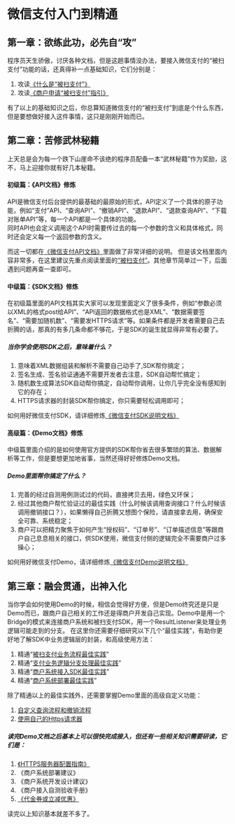 # 微信支付入门到精通

## 第一章：欲练此功，必先自“攻”   

程序员天生骄傲，讨厌各种文档，但是这趟事情没办法，要接入微信支付的“被扫支付”功能的话，还真得补一点基础知识，它们分别是：  
1. 攻读<a href="https://github.com/grz/wxpay_scanpay_java_sdk#user-content-%E4%BB%80%E4%B9%88%E6%98%AF%E8%A2%AB%E6%89%AB%E6%94%AF%E4%BB%98" target="_blank">《什么是“被扫支付”》</a>  
2. 攻读<a href="https://mp.weixin.qq.com/paymch/readtemplate?t=mp/business/faq_tmpl" target="_blank">《商户申请“被扫支付”指引》</a>  

有了以上的基础知识之后，你总算知道微信支付的“被扫支付”到底是个什么东西，但是要想做好接入这件事情，这只是刚刚开始而已。

## 第二章：苦修武林秘籍  

上天总是会为每一个跌下山崖命不该绝的程序员配备一本“武林秘籍”作为奖励，这不，马上迎接你就有好几本秘籍。

#### 初级篇：《API文档》修炼  

API是微信支付后台提供的最基础的最原始的形式，API定义了一个具体的原子功能，例如“支付”API、“查询API”、“撤销API”、“退款API”、“退款查询API”、“下载对账单API”等，每一个API都是一个具体的功能。  
同时API也会定义调用这个API时需要传过去的每一个参数的含义和具体格式，同时还会定义每一个返回参数的含义。

而这一切都在<a href="http://mch.weixin.qq.com/wiki/doc/api/" target="_blank">《微信支付API文档》</a>里面做了非常详细的说明。
但是该文档里面内容非常多，在这里建议先重点阅读里面的<a href="http://mch.weixin.qq.com/wiki/doc/api/index.php?chapter=5_1" target="_blank">“被扫支付”</a>。其他章节简单过一下，后面遇到问题再查一查即可。


#### 中级篇：《SDK文档》修炼  

在初级篇里面的API文档其实大家可以发现里面定义了很多条件，例如“参数必须以XML的格式post给API”、“API返回的数据格式也是XML”、“数据需要签名”、“需要加随机数”、“需要发HTTPS请求”等。如果条件都是开发者需要自己去折腾的话，那真的有多几条命都不够花，于是SDK的诞生就显得非常有必要了。  

##### 当你学会使用SDK之后，意味着什么？  
1. 意味着XML数据组装和解析不需要自己动手了,SDK帮你搞定；
2. 签名生成、签名验证通通不需要开发者去注意，SDK自动帮忙搞定；
3. 随机数生成算法SDK自动帮你搞定，自动帮你调用，让你几乎完全没有感知到它的存在；
4. HTTPS请求器的封装SDK帮你搞定，你只需要轻松调用即可；  

如何用好微信支付SDK，请详细修炼<a href="https://github.com/grz/wxpay_scanpay_java_sdk_proj" target="_blank">《微信支付SDK说明文档》</a>


#### 高级篇：《Demo文档》修炼  

中级篇里面介绍的是如何使用官方提供的SDK帮你省去很多繁琐的算法、数据解析等工作，但是要想更加地省事，当然还得好好修炼Demo文档。 

##### Demo里面帮你搞定了什么？  
1. 完善的经过自测用例测试过的代码，直接拷贝去用，绿色又环保；
2. 经过其他商户帮忙验证过的最佳实践（什么时候该调用查询接口？什么时候该调用撤销接口？），如果懒得自己折腾又想图个保险，请直接拿去用，确保安全可靠、系统稳定；
3. 商户可以把精力聚焦于如何产生“授权码”、“订单号”、“订单描述信息”等跟商户自己息息相关的接口，供SDK使用，微信支付侧的逻辑完全不需要商户过多操心； 

如何用好微信支付Demo，请详细修炼<a href="https://github.com/grz/wxpay_scanpay_java_demo_proj" target="_blank">《微信支付Demo说明文档》</a> 

## 第三章：融会贯通，出神入化  

当你学会如何使用Demo的时候，相信会觉得好方便，但是Demo终究还是只是Demo而已，跟商户自己相关的工作还是得商户开发自己实现。Demo中是用一个Bridge的模式来连接商户系统和被扫支付SDK，用一个ResultListener来处理业务逻辑可能走到的分支。
在这里你还需要仔细研究以下几个“最佳实践”，有助你更好地了解SDK中业务逻辑层的封装，和高级使用方法：  
1. 精通“<a href="https://github.com/grz/wxpay_scanpay_java_demo_proj#user-content-%E8%A2%AB%E6%89%AB%E6%94%AF%E4%BB%98%E4%B8%9A%E5%8A%A1%E6%B5%81%E7%A8%8B%E6%9C%80%E4%BD%B3%E5%AE%9E%E8%B7%B5" target="_blank">被扫支付业务流程最佳实践</a>”  
2. 精通“<a href="https://github.com/grz/wxpay_scanpay_java_demo_proj#user-content-%E6%94%AF%E4%BB%98%E4%B8%9A%E5%8A%A1%E9%80%BB%E8%BE%91%E5%88%86%E6%94%AF%E5%A4%84%E7%90%86%E6%9C%80%E4%BD%B3%E5%AE%9E%E8%B7%B5" target="_blank">支付业务逻辑分支处理最佳实践</a>”  
3. 精通“<a href="https://github.com/grz/wxpay_scanpay_java_demo_proj#user-content-%E5%95%86%E6%88%B7%E7%B3%BB%E7%BB%9F%E6%8E%A5%E5%85%A5sdk%E6%9C%80%E4%BD%B3%E5%AE%9E%E8%B7%B5" target="_blank">商户系统接入SDK最佳实践</a>”  
4. 精通“<a href="https://github.com/grz/wxpay_scanpay_java_demo_proj#user-content-%E5%95%86%E6%88%B7%E7%B3%BB%E7%BB%9F%E9%83%A8%E7%BD%B2%E6%9C%80%E4%BD%B3%E5%AE%9E%E8%B7%B5" target="_blank">商户系统部署最佳实践</a>”    

除了精通以上的最佳实践外，还需要掌握Demo里面的高级自定义功能：  
1. <a href="https://github.com/grz/wxpay_scanpay_java_demo_proj#user-content-%E9%AB%98%E7%BA%A7%E8%87%AA%E5%AE%9A%E4%B9%891%E8%87%AA%E5%AE%9A%E4%B9%89%E6%9F%A5%E8%AF%A2%E6%B5%81%E7%A8%8B%E5%92%8C%E6%92%A4%E9%94%80%E6%B5%81%E7%A8%8B" target="_blank">自定义查询流程和撤销流程</a>  
2. <a href="https://github.com/grz/wxpay_scanpay_java_demo_proj#user-content-%E9%AB%98%E7%BA%A7%E8%87%AA%E5%AE%9A%E4%B9%892%E4%BD%BF%E7%94%A8%E8%87%AA%E5%B7%B1%E7%9A%84https%E8%AF%B7%E6%B1%82%E5%99%A8" target="_blank">使用自己的Https请求器</a>

##### 读完Demo文档之后基本上可以很快完成接入，但还有一些相关知识需要研读，它们是：
1. <a href="http://mch.weixin.qq.com/wiki/doc/api/index.php?chapter=0_1" target="_blank">《HTTPS服务器配置指南》</a>
2. 《商户系统部署建议》
3. 《商户系统开发设计建议》
4. 《商户接入自测验收手册》
5. <a href="http://mch.weixin.qq.com/wiki/doc/api/index.php?chapter=10_1" target="_blank">《代金券或立减优惠》</a>

读完以上知识基本就差不多了。



  



